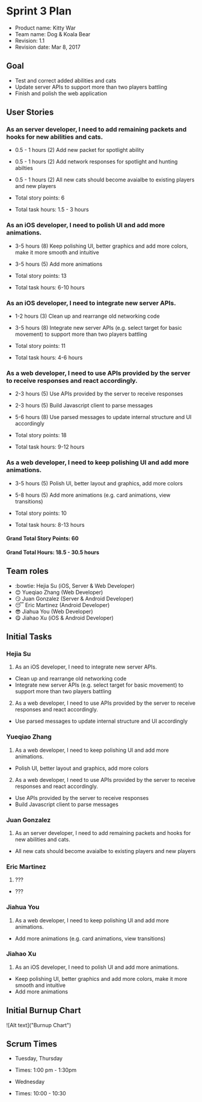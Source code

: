 # Sprint 3 Plan

* Product name: Kitty War
* Team name: Dog & Koala Bear
* Revision: 1.1
* Revision date: Mar 8, 2017

## Goal

* Test and correct added abilities and cats
* Update server APIs to support more than two players battling
* Finish and polish the web application

## User Stories

### As an server developer, I need to add remaining packets and hooks for new abilities and cats.

* 0.5 - 1 hours (2) Add new packet for spotlight ability
* 0.5 - 1 hours (2) Add network responses for spotlight and hunting abilties
* 0.5 - 1 hours (2) All new cats should become avaialbe to existing players and new players

* Total story points: 6
* Total task hours: 1.5 - 3 hours

### As an iOS developer, I need to polish UI and add more animations.

* 3-5 hours (8) Keep polishing UI, better graphics and add more colors, make it more smooth and intuitive
* 3-5 hours (5) Add more animations

* Total story points: 13
* Total task hours: 6-10 hours

### As an iOS developer, I need to integrate new server APIs.

* 1-2 hours (3) Clean up and rearrange old networking code
* 3-5 hours (8) Integrate new server APIs (e.g. select target for basic movement) to support more than two players battling

* Total story points: 11
* Total task hours: 4-6 hours

### As a web developer, I need to use APIs provided by the server to receive responses and react accordingly.

* 2-3 hours (5) Use APIs provided by the server to receive responses
* 2-3 hours (5) Build Javascript client to parse messages
* 5-6 hours (8) Use parsed messages to update internal structure and UI accordingly

* Total story points: 18
* Total task hours: 9-12 hours

### As a web developer, I need to keep polishing UI and add more animations.

* 3-5 hours (5) Polish UI, better layout and graphics, add more colors
* 5-8 hours (5) Add more animations (e.g. card animations, view transitions)

* Total story points: 10
* Total task hours: 8-13 hours

#### Grand Total Story Points: 60
#### Grand Total Hours: 18.5 - 30.5 hours

## Team roles

* :bowtie: Hejia Su (iOS, Server & Web Developer)
* :blush: Yueqiao Zhang (Web Developer)
* :smirk: Juan Gonzalez (Server & Android Developer)
* :sleeping: Eric Martinez (Android Developer)
* :sunglasses: Jiahua You (Web Developer)
* :yum: Jiahao Xu (iOS & Android Developer)

## Initial Tasks

### Hejia Su

1. As an iOS developer, I need to integrate new server APIs.

 * Clean up and rearrange old networking code
 * Integrate new server APIs (e.g. select target for basic movement) to support more than two players battling

2. As a web developer, I need to use APIs provided by the server to receive responses and react accordingly.

 * Use parsed messages to update internal structure and UI accordingly

### Yueqiao Zhang

1. As a web developer, I need to keep polishing UI and add more animations.

 * Polish UI, better layout and graphics, add more colors

2. As a web developer, I need to use APIs provided by the server to receive responses and react accordingly.

 * Use APIs provided by the server to receive responses
 * Build Javascript client to parse messages

### Juan Gonzalez

1. As an server developer, I need to add remaining packets and hooks for new abilities and cats.
 * All new cats should become avaialbe to existing players and new players

### Eric Martinez

1. ???
 * ???

### Jiahua You

1. As a web developer, I need to keep polishing UI and add more animations.

 * Add more animations (e.g. card animations, view transitions)

### Jiahao Xu

1. As an iOS developer, I need to polish UI and add more animations.

 * Keep polishing UI, better graphics and add more colors, make it more smooth and intuitive
 * Add more animations

## Initial Burnup Chart
![Alt text]("Burnup Chart")

## Scrum Times

* Tuesday, Thursday
* Times: 1:00 pm - 1:30pm

* Wednesday
* Times: 10:00 - 10:30

